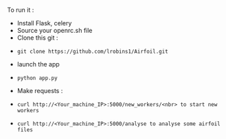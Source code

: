 To run it :
-   Install Flask, celery
-   Source your openrc.sh file
-   Clone this git : 
-     git clone https://github.com/lrobins1/Airfoil.git
-   launch the app 
-     python app.py
-   Make requests :
-     curl http://<Your_machine_IP>:5000/new_workers/<nbr> to start new workers
-     curl http://<Your_machine_IP>:5000/analyse to analyse some airfoil files
